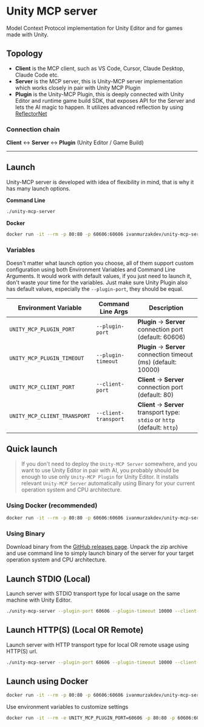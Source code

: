 # Unity MCP server

Model Context Protocol implementation for Unity Editor and for games made with Unity.

## Topology

- **Client** is the MCP client, such as VS Code, Cursor, Claude Desktop, Claude Code etc.
- **Server** is the MCP server, this is Unity-MCP server implementation which works closely in pair with Unity MCP Plugin
- **Plugin** is the Unity-MCP Plugin, this is deeply connected with Unity Editor and runtime game build SDK, that exposes API for the Server and lets the AI magic to happen. It utilizes advanced reflection by using [ReflectorNet](https://github.com/IvanMurzak/ReflectorNet)

### Connection chain

**Client** <-> **Server** <-> **Plugin** (Unity Editor / Game Build)

---

## Launch

Unity-MCP server is developed with idea of flexibility in mind, that is why it has many launch options.

**Command Line**

```bash
./unity-mcp-server
```

**Docker**

```bash
docker run -it --rm -p 80:80 -p 60606:60606 ivanmurzakdev/unity-mcp-server
```

### Variables

Doesn't matter what launch option you choose, all of them support custom configuration using both Environment Variables and Command Line Arguments. It would work with default values, if you just need to launch it, don't waste your time for the variables. Just make sure Unity Plugin also has default values, especially the `--plugin-port`, they should be equal.

| Environment Variable        | Command Line Args     | Description                                                                 |
|-----------------------------|-----------------------|-----------------------------------------------------------------------------|
| `UNITY_MCP_PLUGIN_PORT`     | `--plugin-port`       | **Plugin** -> **Server** connection port (default: 60606)                   |
| `UNITY_MCP_PLUGIN_TIMEOUT`  | `--plugin-timeout`    | **Plugin** -> **Server** connection timeout (ms) (default: 10000)           |
| `UNITY_MCP_CLIENT_PORT`     | `--client-port`       | **Client** -> **Server** connection port (default: 80)                      |
| `UNITY_MCP_CLIENT_TRANSPORT`| `--client-transport`  | **Client** -> **Server** transport type: `stdio` or `http` (default: `http`) |

## Quick launch

> If you don't need to deploy the `Unity-MCP Server` somewhere, and you want to use Unity Editor in pair with AI, you probably should be enough to use only `Unity-MCP Plugin` for Unity Editor. It installs relevant `Unity-MCP Server` automatically using Binary for your current operation system and CPU architecture.

### Using Docker (recommended)

```bash
docker run -it --rm -p 80:80 -p 60606:60606 ivanmurzakdev/unity-mcp-server
```

### Using Binary

Download binary from the [GitHub releases page](https://github.com/IvanMurzak/Unity-MCP/releases). Unpack the zip archive and use command line to simply launch binary of the server for your target operation system and CPU architecture.

## Launch STDIO (Local)

Launch server with STDIO transport type for local usage on the same machine with Unity Editor.

```bash
./unity-mcp-server --plugin-port 60606 --plugin-timeout 10000 --client-transport stdio
```

## Launch HTTP(S) (Local OR Remote)

Launch server with HTTP transport type for local OR remote usage using HTTP(S) url.

```bash
./unity-mcp-server --plugin-port 60606 --plugin-timeout 10000 --client-transport http
```

## Launch using Docker

```bash
docker run -it --rm -p 80:80 -p 60606:60606 ivanmurzakdev/unity-mcp-server
```

Use environment variables to customize settings

```bash
docker run -it --rm -e UNITY_MCP_PLUGIN_PORT=60606 -p 80:80 -p 60606:60606 ivanmurzakdev/unity-mcp-server
```


